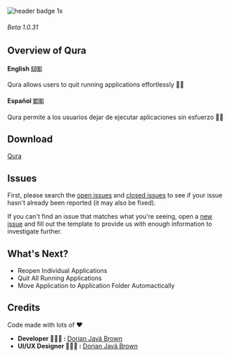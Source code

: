 
![header badge 1x](https://user-images.githubusercontent.com/19171147/41292004-3f193ece-6e1f-11e8-9ec7-edfd7451fbe4.png)

###### Beta 1.0.31
## Overview of Qura 

#### English 🇺🇸
Qura allows users to quit running applications effortlessly ✌🏽

#### Español 🇪🇸
Qura permite a los usuarios dejar de ejecutar aplicaciones sin esfuerzo ✌🏽


## Download

[Qura](https://www.qura.co)


## Issues
First, please search the [open issues](https://github.com/ZEUSOFCS/Qura/issues?q=is%3Aopen)
and [closed issues](https://github.com/ZEUSOFCS/Qura/issues?q=is%3Aclosed)
to see if your issue hasn't already been reported (it may also be fixed).

If you can't find an issue that matches what you're seeing, open a [new issue](https://github.com/ZEUSOFCS/Qura/issues)
and fill out the template to provide us with enough information to investigate
further.


## What's Next?
- Reopen Individual Applications
- Quit All Running Applications
- Move Application to Application Folder Automactically


## Credits
 Code made with lots of ♥️ 
  - **Developer 👨🏽‍💻  :** [Dorian Javä Brown](https://www.dorianbrown.me) 
  - **UI/UX Designer 👨🏽‍🎨  :** [Dorian Javä Brown](https://www.dorianbrown.me) 


<!--## License -->

**[](LICENSE)**
